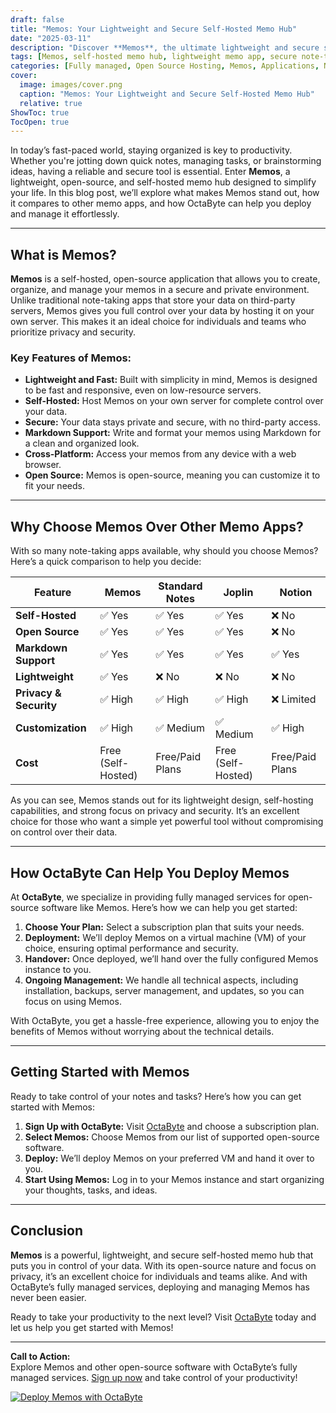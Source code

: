 ```yaml
---
draft: false
title: "Memos: Your Lightweight and Secure Self-Hosted Memo Hub"
date: "2025-03-11"
description: "Discover **Memos**, the ultimate lightweight and secure self-hosted memo hub for organizing your thoughts, tasks, and ideas. Learn how OctaByte can help you deploy and manage Memos effortlessly, ensuring a seamless experience for your personal or team productivity."
tags: [Memos, self-hosted memo hub, lightweight memo app, secure note-taking, open source memo software, OctaByte, managed open source services, productivity tools, self-hosted productivity apps, Memos vs other memo apps]
categories: [Fully managed, Open Source Hosting, Memos, Applications, Note Taking]
cover:
  image: images/cover.png
  caption: "Memos: Your Lightweight and Secure Self-Hosted Memo Hub"
  relative: true
ShowToc: true
TocOpen: true
---
```



In today’s fast-paced world, staying organized is key to productivity. Whether you're jotting down quick notes, managing tasks, or brainstorming ideas, having a reliable and secure tool is essential. Enter **Memos**, a lightweight, open-source, and self-hosted memo hub designed to simplify your life. In this blog post, we’ll explore what makes Memos stand out, how it compares to other memo apps, and how OctaByte can help you deploy and manage it effortlessly.

---

## What is Memos?

**Memos** is a self-hosted, open-source application that allows you to create, organize, and manage your memos in a secure and private environment. Unlike traditional note-taking apps that store your data on third-party servers, Memos gives you full control over your data by hosting it on your own server. This makes it an ideal choice for individuals and teams who prioritize privacy and security.

### Key Features of Memos:
- **Lightweight and Fast:** Built with simplicity in mind, Memos is designed to be fast and responsive, even on low-resource servers.
- **Self-Hosted:** Host Memos on your own server for complete control over your data.
- **Secure:** Your data stays private and secure, with no third-party access.
- **Markdown Support:** Write and format your memos using Markdown for a clean and organized look.
- **Cross-Platform:** Access your memos from any device with a web browser.
- **Open Source:** Memos is open-source, meaning you can customize it to fit your needs.

---

## Why Choose Memos Over Other Memo Apps?

With so many note-taking apps available, why should you choose Memos? Here’s a quick comparison to help you decide:

| Feature                | Memos               | Standard Notes       | Joplin               | Notion               |
|------------------------|---------------------|----------------------|----------------------|----------------------|
| **Self-Hosted**        | ✅ Yes              | ✅ Yes               | ✅ Yes               | ❌ No                |
| **Open Source**        | ✅ Yes              | ✅ Yes               | ✅ Yes               | ❌ No                |
| **Markdown Support**   | ✅ Yes              | ✅ Yes               | ✅ Yes               | ✅ Yes               |
| **Lightweight**        | ✅ Yes              | ❌ No                | ❌ No                | ❌ No                |
| **Privacy & Security** | ✅ High             | ✅ High              | ✅ High              | ❌ Limited           |
| **Customization**      | ✅ High             | ✅ Medium            | ✅ Medium            | ✅ High              |
| **Cost**               | Free (Self-Hosted) | Free/Paid Plans      | Free (Self-Hosted)   | Free/Paid Plans      |

As you can see, Memos stands out for its lightweight design, self-hosting capabilities, and strong focus on privacy and security. It’s an excellent choice for those who want a simple yet powerful tool without compromising on control over their data.

---

## How OctaByte Can Help You Deploy Memos

At **OctaByte**, we specialize in providing fully managed services for open-source software like Memos. Here’s how we can help you get started:

1. **Choose Your Plan:** Select a subscription plan that suits your needs.
2. **Deployment:** We’ll deploy Memos on a virtual machine (VM) of your choice, ensuring optimal performance and security.
3. **Handover:** Once deployed, we’ll hand over the fully configured Memos instance to you.
4. **Ongoing Management:** We handle all technical aspects, including installation, backups, server management, and updates, so you can focus on using Memos.

With OctaByte, you get a hassle-free experience, allowing you to enjoy the benefits of Memos without worrying about the technical details.

---

## Getting Started with Memos

Ready to take control of your notes and tasks? Here’s how you can get started with Memos:

1. **Sign Up with OctaByte:** Visit [OctaByte](https://octabyte.io) and choose a subscription plan.
2. **Select Memos:** Choose Memos from our list of supported open-source software.
3. **Deploy:** We’ll deploy Memos on your preferred VM and hand it over to you.
4. **Start Using Memos:** Log in to your Memos instance and start organizing your thoughts, tasks, and ideas.

---

## Conclusion

**Memos** is a powerful, lightweight, and secure self-hosted memo hub that puts you in control of your data. With its open-source nature and focus on privacy, it’s an excellent choice for individuals and teams alike. And with OctaByte’s fully managed services, deploying and managing Memos has never been easier.

Ready to take your productivity to the next level? Visit [OctaByte](https://octabyte.io) today and let us help you get started with Memos!

---

**Call to Action:**  
Explore Memos and other open-source software with OctaByte’s fully managed services. [Sign up now](https://octabyte.io) and take control of your productivity!

[![Deploy Memos with OctaByte](/images/deploy-on-octabyte.png)](https://octabyte.io/fully-managed-open-source-services/applications/note-taking/memos)
